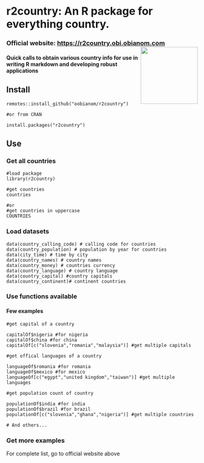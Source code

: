 # r2country: An R package for everything country. 

### Official website: https://r2country.obi.obianom.com <img src="https://r2country.obi.obianom.com/hex-r2country.png" align="right" width="150">

#### Quick calls to obtain various country info for use in writing R markdown and developing robust applications

## Install

```
remotes::install_github("oobianom/r2country")

#or from CRAN

install.packages("r2country") 

```

## Use

### Get all countries

```
#load package
library(r2country)

#get countries
countries

#or
#get countries in uppercase
COUNTRIES
```

### Load datasets

```
data(country_calling_code) # calling code for countries
data(country_population) # population by year for countries
data(city_time) # time by city
data(country_names) # country names
data(country_money) # countries currency
data(country_language) # country language
data(country_capital) #country capitals
data(country_continent)# continent countries

```

### Use functions available

#### Few examples

``` 
#get capital of a country

capitalOf$nigeria #for nigeria
capitalOf$china #for china
capitalOf[c("slovenia","romania","malaysia")] #get multiple capitals

#get offical languages of a country

languageOf$romania #for romania
languageOf$mexico #for mexico
languageOf[c("egypt","united kingdom","taiwan")] #get multiple languages

#get population count of country

populationOf$india #for india
populationOf$brazil #for brazil
populationOf[c("slovenia","ghana","nigeria")] #get multiple countries

# And others...

```

### Get more examples

For complete list, go to official website above





